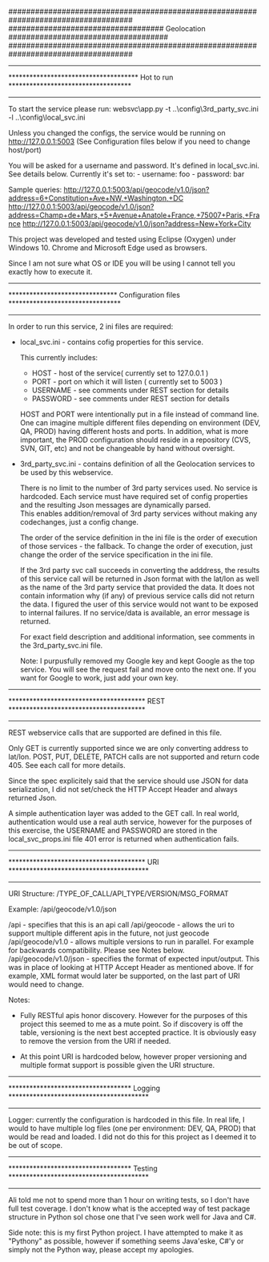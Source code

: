 ####################################################################################
################################### Geolocation ####################################
####################################################################################
 
 
************************************************************************************
************************************* Hot to run ***********************************
************************************************************************************
 To start the service please run: 
   websvc\app.py -t ..\config\3rd_party_svc.ini -l ..\config\local_svc.ini
 
 Unless you changed the configs, the service would be running on http://127.0.0.1:5003
 (See Configuration files below if you need to change host/port)
 
 You will be asked for a username and password. It's defined in local_svc.ini. See
 details below. Currently it's set to:
	- username: foo
	- password: bar
	
 Sample queries:
 http://127.0.0.1:5003/api/geocode/v1.0/json?address=6+Constitution+Ave+NW,+Washington,+DC
 http://127.0.0.1:5003/api/geocode/v1.0/json?address=Champ+de+Mars,+5+Avenue+Anatole+France,+75007+Paris,+France
 http://127.0.0.1:5003/api/geocode/v1.0/json?address=New+York+City
 
 This project was developed and tested using Eclipse (Oxygen) under Windows 10. 
 Chrome and Microsoft Edge used as browsers. 
 
 Since I am not sure what OS or IDE you will be using I cannot tell you exactly 
 how to execute it.
 
************************************************************************************
******************************* Configuration files ********************************
************************************************************************************

In order to run this service, 2 ini files are required:

 - local_svc.ini - contains cofig properties for this service. 
                  
	This currently includes:
	  - HOST - host of the service( currently set to 127.0.0.1 )
	  - PORT - port on which it will listen ( currently set to 5003 )
	  - USERNAME - see comments under REST section for details
	  - PASSWORD - see comments under REST section for details
				  
	HOST and PORT were intentionally put in a file instead of command line. 
	One can imagine multiple different files depending on environment 
	(DEV, QA, PROD) having different hosts and ports. In addition, what is 
	more important, the PROD configuration should reside in a repository 
	(CVS, SVN, GIT, etc) and not be changeable by hand without oversight.
                      
 - 3rd_party_svc.ini - contains definition of all the Geolocation
	services to be used by this webservice. 
        
	There is no limit to the number of 3rd party services used. 
	No service is hardcoded. Each service must have required set of config 
	properties and the resulting Json messages are dynamically parsed.        
	This enables addition/removal of 3rd party services without 
	making any codechanges, just a config change.
         
	The order of the service definition in the ini file is the 
	order of execution of those services - the fallback. To change
	the order of execution, just change the order of the service 
	specification in the ini file.
        
	If the 3rd party svc call succeeds in converting the adddress,
	the results of this service call will be returned in Json format
	with the lat/lon as well as the name of the 3rd party service that 
	provided the data. It does not contain information why (if any) 
	of previous service calls did not return the data. I figured the
	user of this service would not want to be exposed to internal failures.
	If no service/data is available, an error message is returned.
         
	For exact field description and additional information, see 
	comments in the 3rd_party_svc.ini file.
		
	Note: I purpusfully removed my Google key and kept Google as the top service.
	You will see the request fail and move onto the next one. If you want for
	Google to work, just add your own key.

************************************************************************************   
*************************************** REST ***************************************
************************************************************************************   

REST webservice calls that are supported are defined in this file.

Only GET is currently supported since we are only converting address to lat/lon. 
POST, PUT, DELETE, PATCH calls are not supported and return code 405.
See each call for more details.

Since the spec explicitely said that the service should use JSON for data
serialization, I did not set/check the HTTP Accept Header and always
returned Json.

A simple authentication layer was added to the GET call. In real world,
authentication would use a real auth service, however for the purposes of
this exercise, the USERNAME and PASSWORD are stored in the local_svc_props.ini file 
401 error is returned when authentication fails. 

************************************************************************************   
*************************************** URI ****************************************
************************************************************************************  

URI Structure:  /TYPE_OF_CALL/API_TYPE/VERSION/MSG_FORMAT
   
Example: /api/geocode/v1.0/json
   
/api                   - specifies that this is an api call
/api/geocode           - allows the uri to support multiple different apis in the future, 
                         not just geocode
/api/geocode/v1.0      - allows multiple versions to run in parallel. For example for 
                         backwards compatibility. Please see Notes below.
/api/geocode/v1.0/json - specifies the format of expected input/output. This was in 
					     place of looking at HTTP Accept Header as mentioned above.
						 If for example, XML format would later be supported, on 
						 the last part of URI would need to change.

Notes: 
 - Fully RESTful apis honor discovery. However for the purposes of this project
   this seemed to me as a mute point. So if discovery is off the table, versioning 
   is the next best accepted practice. It is obviously easy to remove the version
   from the URI if needed.

 - At this point URI is hardcoded below, however proper versioning and multiple
   format support is possible given the URI structure. 

************************************************************************************
*********************************** Logging ****************************************
************************************************************************************

Logger: currently the configuration is hardcoded in this file. In real life, I would 
to have multiple log files (one per environment: DEV, QA, PROD) that would be read and 
loaded. I did not do this for this project as I deemed it to be out of scope.

************************************************************************************
*********************************** Testing ****************************************
************************************************************************************

Ali told me not to spend more than 1 hour on writing tests, so I don't have full test 
coverage. I don't know what is the accepted way of test package structure in Python 
soI chose one that I've seen work well for Java and C#. 


 
Side note: this is my first Python project. I have attempted to make it as "Pythony" 
as possible, however if something seems Java'eske, C#'y or simply not the Python way, 
please accept my apologies. 

